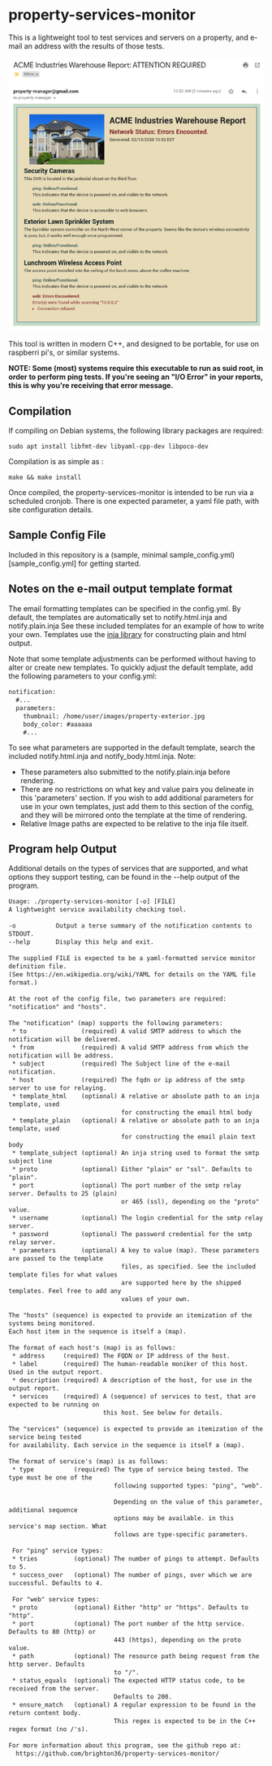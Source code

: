 # property-services-monitor
This is a lightweight tool to test services and servers on a property, and e-mail
an address with the results of those tests. 

![Sample Report e-mail output](sample_report_screenshot.png)

This tool is written in modern C++, and designed to be portable, for use on 
raspberri pi's, or similar systems.

**NOTE: Some (most) systems require this executable to run as suid root, in order
to perform ping tests. If you're seeing an "I/O Error" in your reports, this is
why you're receiving that error message.**

## Compilation
If compiling on Debian systems, the following library packages are required:
```
sudo apt install libfmt-dev libyaml-cpp-dev libpoco-dev
```
Compilation is as simple as :
```
make && make install
```
Once compiled, the property-services-monitor is intended to be run via a scheduled
cronjob. There is one expected parameter, a yaml file path, with site configuration 
details. 

## Sample Config File
Included in this repository is a (sample, minimal sample_config.yml)[sample_config.yml] for getting started.

## Notes on the e-mail output template format
The email formatting templates can be specified in the config.yml. By default, 
the templates are automatically set to notify.html.inja and notify.plain.inja 
See these included templates for an example of how to write your own. Templates 
use the [inja library](https://pantor.github.io/inja/) for constructing plain and 
html output.

Note that some template adjustments can be performed without having to alter
or create new templates. To quickly adjust the default template, add the 
following parameters to your config.yml:
```
notification:
  #...
  parameters:
    thumbnail: /home/user/images/property-exterior.jpg
    body_color: #aaaaaa
    #...
```
To see what parameters are supported in the default template, search the included
notify.html.inja and notify_body.html.inja. 
Note: 
 - These parameters also submitted to the notify.plain.inja before rendering.
 - There are no restrictions on what key and value pairs you delineate in this
   'parameters' section. If you wish to add additional parameters for use in your
   own templates, just add them to this section of the config, and they will be
   mirrored onto the template at the time of rendering.
 - Relative Image paths are expected to be relative to the inja file itself.

## Program help Output
Additional details on the types of services that are supported, and what options
they support testing, can be found in the --help output of the program. 
```
Usage: ./property-services-monitor [-o] [FILE]
A lightweight service availability checking tool.

-o           Output a terse summary of the notification contents to STDOUT.
--help       Display this help and exit.

The supplied FILE is expected to be a yaml-formatted service monitor definition file.
(See https://en.wikipedia.org/wiki/YAML for details on the YAML file format.)

At the root of the config file, two parameters are required: "notification" and "hosts".

The "notification" (map) supports the following parameters:
 * to               (required) A valid SMTP address to which the notification will be delivered.
 * from             (required) A valid SMTP address from which the notification will be address.
 * subject          (required) The Subject line of the e-mail notification.
 * host             (required) The fqdn or ip address of the smtp server to use for relaying.
 * template_html    (optional) A relative or absolute path to an inja template, used 
                               for constructing the email html body
 * template_plain   (optional) A relative or absolute path to an inja template, used 
                               for constructing the email plain text body
 * template_subject (optional) An inja string used to format the smtp subject line
 * proto            (optional) Either "plain" or "ssl". Defaults to "plain".
 * port             (optional) The port number of the smtp relay server. Defaults to 25 (plain)
                               or 465 (ssl), depending on the "proto" value. 
 * username         (optional) The login credential for the smtp relay server.
 * password         (optional) The password credential for the smtp relay server.
 * parameters       (optional) A key to value (map). These parameters are passed to the template
                               files, as specified. See the included template files for what values
                               are supported here by the shipped templates. Feel free to add any
                               values of your own.

The "hosts" (sequence) is expected to provide an itemization of the systems being monitored.
Each host item in the sequence is itself a (map). 

The format of each host's (map) is as follows:
 * address     (required) The FQDN or IP address of the host.
 * label       (required) The human-readable moniker of this host. Used in the output report.
 * description (required) A description of the host, for use in the output report.
 * services    (required) A (sequence) of services to test, that are expected to be running on
                          this host. See below for details.

The "services" (sequence) is expected to provide an itemization of the service being tested
for availability. Each service in the sequence is itself a (map).

The format of service's (map) is as follows:
 * type           (required) The type of service being tested. The type must be one of the
                             following supported types: "ping", "web".

                             Depending on the value of this parameter, additional sequence
                             options may be available. in this service's map section. What
                             follows are type-specific parameters.

 For "ping" service types:
 * tries          (optional) The number of pings to attempt. Defaults to 5.
 * success_over   (optional) The number of pings, over which we are successful. Defaults to 4.

 For "web" service types:
 * proto          (optional) Either "http" or "https". Defaults to "http".
 * port           (optional) The port number of the http service. Defaults to 80 (http) or
                             443 (https), depending on the proto value.
 * path           (optional) The resource path being request from the http server. Defaults
                             to "/".
 * status_equals  (optional) The expected HTTP status code, to be received from the server.
                             Defaults to 200.
 * ensure_match   (optional) A regular expression to be found in the return content body.
                             This regex is expected to be in the C++ regex format (no /'s).

For more information about this program, see the github repo at:
  https://github.com/brighton36/property-services-monitor/
```
